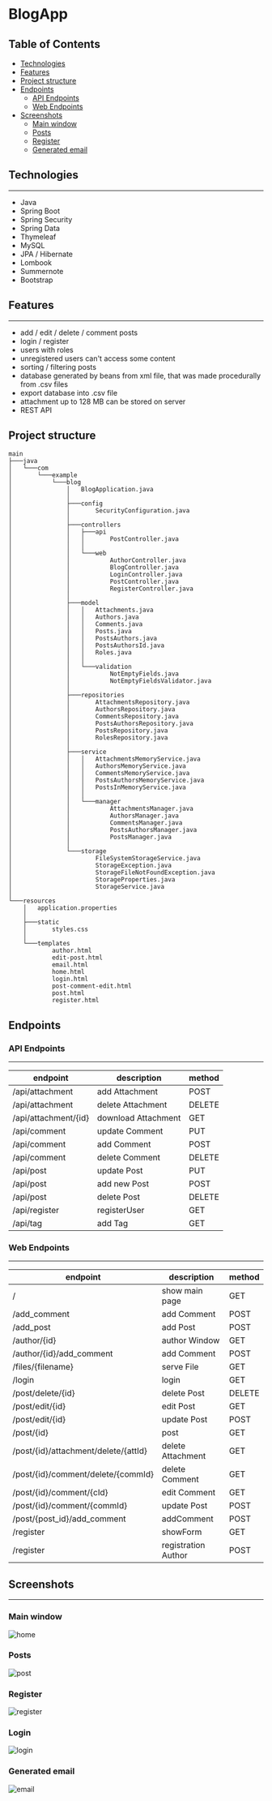 # BlogApp

## Table of Contents
* [Technologies](#technologies)
* [Features](#features)
* [Project structure](#project-structure)
* [Endpoints](#endpoints)
    * [API Endpoints](#api-endpoints)
    * [Web Endpoints](#web-endpoints)
* [Screenshots](#screenshots)
    * [Main window](#main-window)
    * [Posts](#posts)
    * [Register](#register)
    * [Generated email](#generated-email)


## Technologies
---
- Java
- Spring Boot 
- Spring Security
- Spring Data
- Thymeleaf
- MySQL
- JPA / Hibernate
- Lombook
- Summernote
- Bootstrap
## Features
---
- add / edit / delete / comment posts
- login / register
- users with roles
- unregistered users can't access some content
- sorting / filtering posts
- database generated by beans from xml file, that was made procedurally from .csv files
- export database into .csv file
- attachment up to 128 MB can be stored on server
- REST API
## Project structure
``` 
main
├───java
│   └───com
│       └───example
│           └───blog
│               │   BlogApplication.java
│               │   
│               ├───config
│               │       SecurityConfiguration.java
│               │       
│               ├───controllers
│               │   ├───api
│               │   │       PostController.java
│               │   │       
│               │   └───web
│               │           AuthorController.java
│               │           BlogController.java
│               │           LoginController.java
│               │           PostController.java
│               │           RegisterController.java
│               │           
│               ├───model
│               │   │   Attachments.java
│               │   │   Authors.java
│               │   │   Comments.java
│               │   │   Posts.java
│               │   │   PostsAuthors.java
│               │   │   PostsAuthorsId.java
│               │   │   Roles.java
│               │   │   
│               │   └───validation
│               │           NotEmptyFields.java
│               │           NotEmptyFieldsValidator.java
│               │           
│               ├───repositories
│               │       AttachmentsRepository.java
│               │       AuthorsRepository.java
│               │       CommentsRepository.java
│               │       PostsAuthorsRepository.java
│               │       PostsRepository.java
│               │       RolesRepository.java
│               │       
│               ├───service
│               │   │   AttachmentsMemoryService.java
│               │   │   AuthorsMemoryService.java
│               │   │   CommentsMemoryService.java
│               │   │   PostsAuthorsMemoryService.java
│               │   │   PostsInMemoryService.java
│               │   │   
│               │   └───manager
│               │           AttachmentsManager.java
│               │           AuthorsManager.java
│               │           CommentsManager.java
│               │           PostsAuthorsManager.java
│               │           PostsManager.java
│               │           
│               └───storage
│                       FileSystemStorageService.java
│                       StorageException.java
│                       StorageFileNotFoundException.java
│                       StorageProperties.java
│                       StorageService.java
│                       
└───resources
    │   application.properties
    │   
    ├───static
    │       styles.css
    │       
    └───templates
            author.html
            edit-post.html
            email.html
            home.html
            login.html
            post-comment-edit.html
            post.html
            register.html
``` 

## Endpoints

### API Endpoints
---

| endpoint                              | description           | method |
|---------------------------------------|-----------------------|--------|
| /api/attachment                       | add Attachment        | POST   |
| /api/attachment                       | delete Attachment     | DELETE |
| /api/attachment/{id}                  | download Attachment   | GET    |
| /api/comment                          | update Comment        | PUT    |
| /api/comment                          | add Comment           | POST   |
| /api/comment                          | delete Comment        | DELETE |
| /api/post                             | update Post           | PUT    |
| /api/post                             | add new Post          | POST   |
| /api/post                             | delete Post           | DELETE |
| /api/register                         | registerUser          | GET    |
| /api/tag                              | add Tag               | GET    |

### Web Endpoints
---

| endpoint                              | description           | method |
|---------------------------------------|-----------------------|--------|
| /                                     | show main page        | GET    |
| /add_comment                          | add Comment           | POST   |
| /add_post                             | add Post              | POST   |
| /author/{id}                          | author Window         | GET    |
| /author/{id}/add_comment              | add Comment           | POST   |
| /files/{filename}                     | serve File            | GET    |
| /login                                | login                 | GET    |
| /post/delete/{id}                     | delete Post           | DELETE |
| /post/edit/{id}                       | edit Post             | GET    |
| /post/edit/{id}                       | update Post           | POST   |
| /post/{id}                            | post                  | GET    |
| /post/{id}/attachment/delete/{attId}  | delete Attachment     | GET    |
| /post/{id}/comment/delete/{commId}    | delete Comment        | GET    |
| /post/{id}/comment/{cId}              | edit Comment          | GET    |
| /post/{id}/comment/{commId}           | update Post           | POST   |
| /post/{post_id}/add_comment           | addComment            | POST   |
| /register                             | showForm              | GET    |
| /register                             | registration Author   | POST   |

## Screenshots
---
### Main window
![home](./screenshots/main.png)
### Posts
![post](./screenshots/post.png)
### Register
![register](./screenshots/register.png)
### Login
![login](./screenshots/login.png)
### Generated email
![email](./screenshots/email.png)

